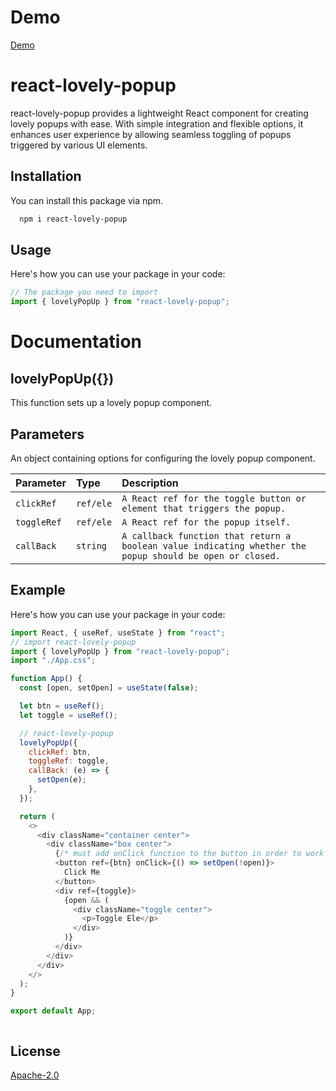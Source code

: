 
# Demo
[Demo](https://codesandbox.io/p/sandbox/react-lovely-popup-sjhlhs?file=%2Fsrc%2FApp.js%3A1%2C1-43%2C1)

# react-lovely-popup

react-lovely-popup provides a lightweight React component for creating lovely popups with ease. With simple integration and flexible options, it enhances user experience by allowing seamless toggling of popups triggered by various UI elements.


## Installation

You can install this package via npm.

```bash
  npm i react-lovely-popup
```
    
## Usage

Here's how you can use your package in your code:
```javascript
// The package you need to import 
import { lovelyPopUp } from "react-lovely-popup";

```


# Documentation

## lovelyPopUp({})
This function sets up a lovely popup component.

## Parameters
An object containing options for configuring the lovely popup component.

| Parameter | Type     | Description                |
| :-------- | :------- | :------------------------- |
| `clickRef` | `ref/ele` |`A React ref for the toggle button or element that triggers the popup.`|
| `toggleRef` | `ref/ele` |`A React ref for the popup itself.`|
| `callBack` | `string` |`A callback function that return a boolean value indicating whether the popup should be open or closed.`|


## Example

Here's how you can use your package in your code:
```javascript
import React, { useRef, useState } from "react";
// import react-lovely-popup
import { lovelyPopUp } from "react-lovely-popup";
import "./App.css";

function App() {
  const [open, setOpen] = useState(false);

  let btn = useRef();
  let toggle = useRef();

  // react-lovely-popup
  lovelyPopUp({
    clickRef: btn,
    toggleRef: toggle,
    callBack: (e) => {
      setOpen(e);
    },
  });

  return (
    <>
      <div className="container center">
        <div className="box center">
          {/* must add onClick function to the button in order to work properly */}
          <button ref={btn} onClick={() => setOpen(!open)}>
            Click Me
          </button>
          <div ref={toggle}>
            {open && (
              <div className="toggle center">
                <p>Toggle Ele</p>
              </div>
            )}
          </div>
        </div>
      </div>
    </>
  );
}

export default App;



```



## License

[Apache-2.0](https://github.com/Shahriar-30/react-lovely-popup?tab=Apache-2.0-1-ov-file#readme)
